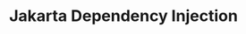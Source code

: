 ---
title: "Jakarta Dependency Injection"
summary: "Jakarta Dependency Injection specifies a means for obtaining objects in such a way as to maximize reusability, testability and maintainability compared to traditional approaches such as constructors, factories, and service locators (e.g., JNDI)."
project_id: "ee4j.cdi"
---